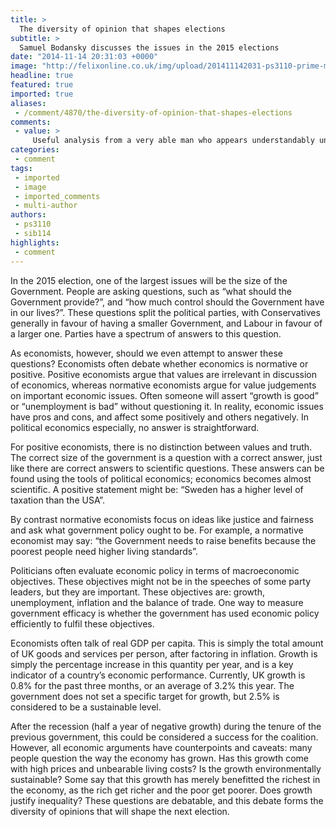 ```yaml
---
title: >
  The diversity of opinion that shapes elections
subtitle: >
  Samuel Bodansky discusses the issues in the 2015 elections
date: "2014-11-14 20:31:03 +0000"
image: "http://felixonline.co.uk/img/upload/201411142031-ps3110-prime-minister-guy.jpg"
headline: true
featured: true
imported: true
aliases:
 - /comment/4870/the-diversity-of-opinion-that-shapes-elections
comments:
 - value: >
     Useful analysis from a very able man who appears understandably unaware of an underlying feature of our political life. We suffer from 2 life threatening diseases. First we ignore Gall's Law in major decision making.....cf PFI contracts....The Equality Act....NHS Reform.....The NHS Computer System. That's tantamount to chucking an apple in the air and expecting it to sta,Useful analysis from a very able man who appears understandably unaware of an underlying feature of our political life. We suffer from 2 life threatening diseases. First we ignore Gall's Law in major decision making.....cf PFI contracts....The Equality Act....NHS Reform.....The NHS Computer System. That's tantamount to chucking an apple in the air and expecting it to stay up there. Secondly we suppress rather than emulate and exceed the past achievements of our ablest people....Lord Bellwin for one..just look in Hansard...and how about the bloke who..."should have been exempted on grounds of age..insisted that he drop into Arnhem
categories:
 - comment
tags:
 - imported
 - image
 - imported_comments
 - multi-author
authors:
 - ps3110
 - sib114
highlights:
 - comment
---
```


In the 2015 election, one of the largest issues will be the size of the Government. People are asking questions, such as “what should the Government provide?”, and “how much control should the Government have in our lives?”. These questions split the political parties, with Conservatives generally in favour of having a smaller Government, and Labour in favour of a larger one. Parties have a spectrum of answers to this question.

As economists, however, should we even attempt to answer these questions? Economists often debate whether economics is normative or positive. Positive economists argue that values are irrelevant in discussion of economics, whereas normative economists argue for value judgements on important economic issues. Often someone will assert “growth is good” or “unemployment is bad” without questioning it. In reality, economic issues have pros and cons, and affect some positively and others negatively. In political economics especially, no answer is straightforward.

For positive economists, there is no distinction between values and truth. The correct size of the government is a question with a correct answer, just like there are correct answers to scientific questions. These answers can be found using the tools of political economics; economics becomes almost scientific. A positive statement might be: “Sweden has a higher level of taxation than the USA”.

By contrast normative economists focus on ideas like justice and fairness and ask what government policy ought to be. For example, a normative economist may say: “the Government needs to raise benefits because the poorest people need higher living standards”.

Politicians often evaluate economic policy in terms of macroeconomic objectives. These objectives might not be in the speeches of some party leaders, but they are important. These objectives are: growth, unemployment, inflation and the balance of trade. One way to measure government efficacy is whether the government has used economic policy efficiently to fulfil these objectives.

Economists often talk of real GDP per capita. This is simply the total amount of UK goods and services per person, after factoring in inflation. Growth is simply the percentage increase in this quantity per year, and is a key indicator of a country’s economic performance. Currently, UK growth is 0.8% for the past three months, or an average of 3.2% this year. The government does not set a specific target for growth, but 2.5% is considered to be a sustainable level.

After the recession (half a year of negative growth) during the tenure of the previous government, this could be considered a success for the coalition. However, all economic arguments have counterpoints and caveats: many people question the way the economy has grown. Has this growth come with high prices and unbearable living costs? Is the growth environmentally sustainable? Some say that this growth has merely benefitted the richest in the economy, as the rich get richer and the poor get poorer. Does growth justify inequality? These questions are debatable, and this debate forms the diversity of opinions that will shape the next election.

